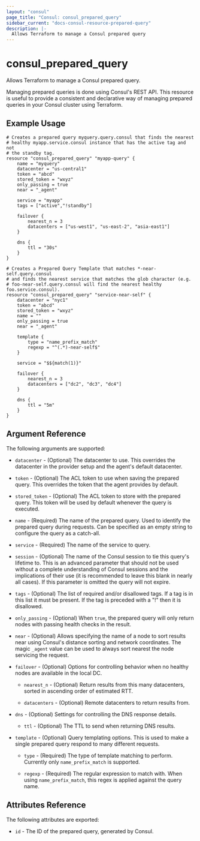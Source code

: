 ```yaml
---
layout: "consul"
page_title: "Consul: consul_prepared_query"
sidebar_current: "docs-consul-resource-prepared-query"
description: |-
  Allows Terraform to manage a Consul prepared query
---
```


# consul\_prepared\_query

Allows Terraform to manage a Consul prepared query.

Managing prepared queries is done using Consul's REST API. This resource is
useful to provide a consistent and declarative way of managing prepared
queries in your Consul cluster using Terraform.

## Example Usage

```
# Creates a prepared query myquery.query.consul that finds the nearest
# healthy myapp.service.consul instance that has the active tag and not
# the standby tag.
resource "consul_prepared_query" "myapp-query" {
    name = "myquery"
    datacenter = "us-central1"
    token = "abcd"
    stored_token = "wxyz"
    only_passing = true
    near = "_agent"

    service = "myapp"
    tags = ["active","!standby"]

    failover {
        nearest_n = 3
        datacenters = ["us-west1", "us-east-2", "asia-east1"]
    }

    dns {
        ttl = "30s"
    }
}

# Creates a Prepared Query Template that matches *-near-self.query.consul
# and finds the nearest service that matches the glob character (e.g.
# foo-near-self.query.consul will find the nearest healthy foo.service.consul).
resource "consul_prepared_query" "service-near-self" {
    datacenter = "nyc1"
    token = "abcd"
    stored_token = "wxyz"
    name = ""
    only_passing = true
    near = "_agent"

    template {
        type = "name_prefix_match"
        regexp = "^(.*)-near-self$"
    }

    service = "$${match(1)}"

    failover {
        nearest_n = 3
        datacenters = ["dc2", "dc3", "dc4"]
    }

    dns {
        ttl = "5m"
    }
}
```

## Argument Reference

The following arguments are supported:

* `datacenter` - (Optional) The datacenter to use. This overrides the
  datacenter in the provider setup and the agent's default datacenter.

* `token` - (Optional) The ACL token to use when saving the prepared query.
  This overrides the token that the agent provides by default.

* `stored_token` - (Optional) The ACL token to store with the prepared
  query. This token will be used by default whenever the query is executed.

* `name` - (Required) The name of the prepared query. Used to identify
  the prepared query during requests. Can be specified as an empty string
  to configure the query as a catch-all.

* `service` - (Required) The name of the service to query.

* `session` - (Optional) The name of the Consul session to tie this query's
  lifetime to.  This is an advanced parameter that should not be used without a
  complete understanding of Consul sessions and the implications of their use
  (it is recommended to leave this blank in nearly all cases).  If this
  parameter is omitted the query will not expire.

* `tags` - (Optional) The list of required and/or disallowed tags.  If a tag is
  in this list it must be present.  If the tag is preceded with a "!" then it is
  disallowed.

* `only_passing` - (Optional) When `true`, the prepared query will only
  return nodes with passing health checks in the result.

* `near` - (Optional) Allows specifying the name of a node to sort results
  near using Consul's distance sorting and network coordinates. The magic
  `_agent` value can be used to always sort nearest the node servicing the
  request.

* `failover` - (Optional) Options for controlling behavior when no healthy
  nodes are available in the local DC.

  * `nearest_n` - (Optional) Return results from this many datacenters,
    sorted in ascending order of estimated RTT.

  * `datacenters` - (Optional) Remote datacenters to return results from.

* `dns` - (Optional) Settings for controlling the DNS response details.

  * `ttl` - (Optional) The TTL to send when returning DNS results.

* `template` - (Optional) Query templating options. This is used to make a
  single prepared query respond to many different requests.

  * `type` - (Required) The type of template matching to perform. Currently
    only `name_prefix_match` is supported.

  * `regexp` - (Required) The regular expression to match with. When using
    `name_prefix_match`, this regex is applied against the query name.

## Attributes Reference

The following attributes are exported:

* `id` - The ID of the prepared query, generated by Consul.
